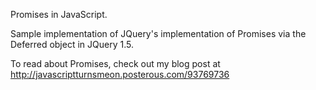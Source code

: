 Promises in JavaScript.

Sample implementation of JQuery's implementation of Promises via the Deferred object in JQuery 1.5.

To read about Promises, check out my blog post at http://javascriptturnsmeon.posterous.com/93769736